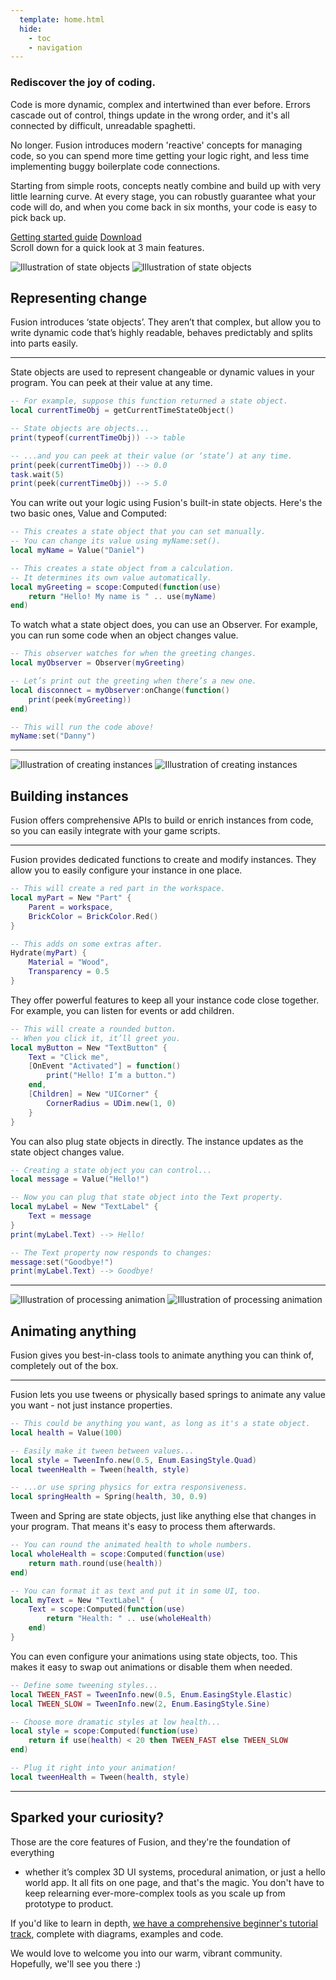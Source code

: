 ```yaml
---
  template: home.html
  hide:
    - toc
    - navigation
---
```








<div id="fusiondoc-home" markdown>
<section id="fusiondoc-home-main">
<section id="fusiondoc-home-main-inner">
<h1>Rediscover the joy of coding.</h1>
<p>
Code is more dynamic, complex and intertwined than ever before. Errors cascade
out of control, things update in the wrong order, and it's all connected by
difficult, unreadable spaghetti.
</p>
<p>
No longer. Fusion introduces modern 'reactive' concepts for managing code, so
you can spend more time getting your logic right, and less time implementing
buggy boilerplate code connections.
</p>
<p>
Starting from simple roots, concepts neatly combine and build up with very little
learning curve. At every stage, you can robustly guarantee what your code will
do, and when you come back in six months, your code is easy to pick back up.
</p>
<nav>
<a href="./tutorials">Getting started guide</a>
<a href="https://github.com/Elttob/Fusion/releases">Download</a>
</nav>
</section>
</section>

<aside id="fusiondoc-home-scroll">
Scroll down for a quick look at 3 main features.
</aside>

<section id="fusiondoc-home-belowfold" markdown>

![Illustration of state objects](assets/home/State-Light.svg#only-light)
![Illustration of state objects](assets/home/State-Dark.svg#only-dark)

<h2 class="first">Representing change</h2>

Fusion introduces ‘state objects’. They aren’t that complex, but allow you
to write dynamic code that’s highly readable, behaves predictably and splits
into parts easily.

-----

State objects are used to represent changeable or dynamic values in your
program. You can peek at their value at any time.

```Lua
-- For example, suppose this function returned a state object.
local currentTimeObj = getCurrentTimeStateObject()

-- State objects are objects...
print(typeof(currentTimeObj)) --> table

-- ...and you can peek at their value (or ‘state’) at any time.
print(peek(currentTimeObj)) --> 0.0
task.wait(5)
print(peek(currentTimeObj)) --> 5.0
```

You can write out your logic using Fusion's built-in state objects.
Here's the two basic ones, Value and Computed:

```Lua
-- This creates a state object that you can set manually.
-- You can change its value using myName:set().
local myName = Value("Daniel")

-- This creates a state object from a calculation.
-- It determines its own value automatically.
local myGreeting = scope:Computed(function(use)
	return "Hello! My name is " .. use(myName)
end)
```

To watch what a state object does, you can use an Observer.
For example, you can run some code when an object changes value.

```Lua
-- This observer watches for when the greeting changes.
local myObserver = Observer(myGreeting)

-- Let’s print out the greeting when there’s a new one.
local disconnect = myObserver:onChange(function()
	print(peek(myGreeting))
end)

-- This will run the code above!
myName:set("Danny")
```

-----

![Illustration of creating instances](assets/home/Instances-Light.svg#only-light)
![Illustration of creating instances](assets/home/Instances-Dark.svg#only-dark)

<h2 class="second">Building instances</h2>

Fusion offers comprehensive APIs to build or enrich instances from code, so
you can easily integrate with your game scripts.

-----

Fusion provides dedicated functions to create and modify instances. They allow
you to easily configure your instance in one place.

```Lua
-- This will create a red part in the workspace.
local myPart = New "Part" {
	Parent = workspace,
	BrickColor = BrickColor.Red()
}

-- This adds on some extras after.
Hydrate(myPart) {
	Material = "Wood",
	Transparency = 0.5
}
```

They offer powerful features to keep all your instance code close together. For
example, you can listen for events or add children.

```Lua
-- This will create a rounded button.
-- When you click it, it’ll greet you.
local myButton = New "TextButton" {
	Text = "Click me",
	[OnEvent "Activated"] = function()
		print("Hello! I’m a button.")
	end,
	[Children] = New "UICorner" {
		CornerRadius = UDim.new(1, 0)
	}
}
```

You can also plug state objects in directly. The instance updates as the state
object changes value.

```Lua
-- Creating a state object you can control...
local message = Value("Hello!")

-- Now you can plug that state object into the Text property.
local myLabel = New "TextLabel" {
	Text = message
}
print(myLabel.Text) --> Hello!

-- The Text property now responds to changes:
message:set("Goodbye!")
print(myLabel.Text) --> Goodbye!
```

-----

![Illustration of processing animation](assets/home/Animation-Light.svg#only-light)
![Illustration of processing animation](assets/home/Animation-Dark.svg#only-dark)

<h2 class="third">Animating anything</h2>

Fusion gives you best-in-class tools to animate anything you can think of,
completely out of the box.

-----

Fusion lets you use tweens or physically based springs to animate any value you
want - not just instance properties.

```Lua
-- This could be anything you want, as long as it's a state object.
local health = Value(100)

-- Easily make it tween between values...
local style = TweenInfo.new(0.5, Enum.EasingStyle.Quad)
local tweenHealth = Tween(health, style)

-- ...or use spring physics for extra responsiveness.
local springHealth = Spring(health, 30, 0.9)
```

Tween and Spring are state objects, just like anything else that changes in
your program. That means it's easy to process them afterwards.

```Lua
-- You can round the animated health to whole numbers.
local wholeHealth = scope:Computed(function(use)
	return math.round(use(health))
end)

-- You can format it as text and put it in some UI, too.
local myText = New "TextLabel" {
	Text = scope:Computed(function(use)
		return "Health: " .. use(wholeHealth)
	end)
}
```

You can even configure your animations using state objects, too. This makes it
easy to swap out animations or disable them when needed.

```Lua
-- Define some tweening styles...
local TWEEN_FAST = TweenInfo.new(0.5, Enum.EasingStyle.Elastic)
local TWEEN_SLOW = TweenInfo.new(2, Enum.EasingStyle.Sine)

-- Choose more dramatic styles at low health...
local style = scope:Computed(function(use)
	return if use(health) < 20 then TWEEN_FAST else TWEEN_SLOW
end)

-- Plug it right into your animation!
local tweenHealth = Tween(health, style)
```

-----

## Sparked your curiosity?

Those are the core features of Fusion, and they're the foundation of everything
- whether it’s complex 3D UI systems, procedural animation, or just a hello
world app. It all fits on one page, and that's the magic. You don't have to keep
relearning ever-more-complex tools as you scale up from prototype to product.

If you'd like to learn in depth, <a href="./tutorials">we have a comprehensive
beginner's tutorial track</a>, complete with diagrams, examples and code.

We would love to welcome you into our warm, vibrant community. Hopefully, we'll
see you there :)

</section>
</div>